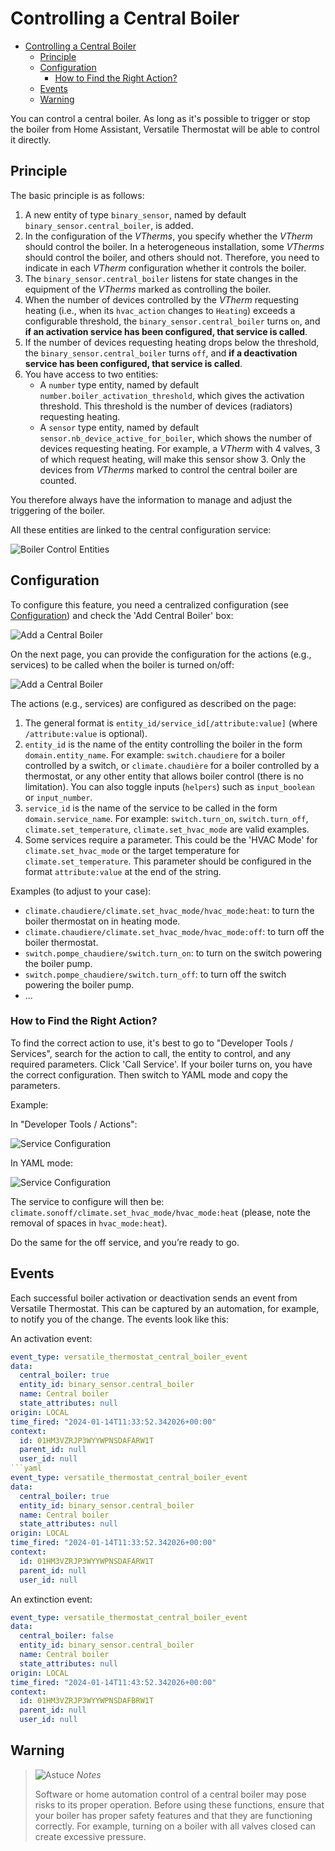 # Controlling a Central Boiler

- [Controlling a Central Boiler](#controlling-a-central-boiler)
  - [Principle](#principle)
  - [Configuration](#configuration)
    - [How to Find the Right Action?](#how-to-find-the-right-action)
  - [Events](#events)
  - [Warning](#warning)

You can control a central boiler. As long as it's possible to trigger or stop the boiler from Home Assistant, Versatile Thermostat will be able to control it directly.

## Principle
The basic principle is as follows:
1. A new entity of type `binary_sensor`, named by default `binary_sensor.central_boiler`, is added.
2. In the configuration of the _VTherms_, you specify whether the _VTherm_ should control the boiler. In a heterogeneous installation, some _VTherms_ should control the boiler, and others should not. Therefore, you need to indicate in each _VTherm_ configuration whether it controls the boiler.
3. The `binary_sensor.central_boiler` listens for state changes in the equipment of the _VTherms_ marked as controlling the boiler.
4. When the number of devices controlled by the _VTherm_ requesting heating (i.e., when its `hvac_action` changes to `Heating`) exceeds a configurable threshold, the `binary_sensor.central_boiler` turns `on`, and **if an activation service has been configured, that service is called**.
5. If the number of devices requesting heating drops below the threshold, the `binary_sensor.central_boiler` turns `off`, and **if a deactivation service has been configured, that service is called**.
6. You have access to two entities:
   - A `number` type entity, named by default `number.boiler_activation_threshold`, which gives the activation threshold. This threshold is the number of devices (radiators) requesting heating.
   - A `sensor` type entity, named by default `sensor.nb_device_active_for_boiler`, which shows the number of devices requesting heating. For example, a _VTherm_ with 4 valves, 3 of which request heating, will make this sensor show 3. Only the devices from _VTherms_ marked to control the central boiler are counted.

You therefore always have the information to manage and adjust the triggering of the boiler.

All these entities are linked to the central configuration service:

![Boiler Control Entities](images/entitites-central-boiler.png)

## Configuration
To configure this feature, you need a centralized configuration (see [Configuration](#configuration)) and check the 'Add Central Boiler' box:

![Add a Central Boiler](images/config-central-boiler-1.png)

On the next page, you can provide the configuration for the actions (e.g., services) to be called when the boiler is turned on/off:

![Add a Central Boiler](images/config-central-boiler-2.png)

The actions (e.g., services) are configured as described on the page:
1. The general format is `entity_id/service_id[/attribute:value]` (where `/attribute:value` is optional).
2. `entity_id` is the name of the entity controlling the boiler in the form `domain.entity_name`. For example: `switch.chaudiere` for a boiler controlled by a switch, or `climate.chaudière` for a boiler controlled by a thermostat, or any other entity that allows boiler control (there is no limitation). You can also toggle inputs (`helpers`) such as `input_boolean` or `input_number`.
3. `service_id` is the name of the service to be called in the form `domain.service_name`. For example: `switch.turn_on`, `switch.turn_off`, `climate.set_temperature`, `climate.set_hvac_mode` are valid examples.
4. Some services require a parameter. This could be the 'HVAC Mode' for `climate.set_hvac_mode` or the target temperature for `climate.set_temperature`. This parameter should be configured in the format `attribute:value` at the end of the string.

Examples (to adjust to your case):
- `climate.chaudiere/climate.set_hvac_mode/hvac_mode:heat`: to turn the boiler thermostat on in heating mode.
- `climate.chaudiere/climate.set_hvac_mode/hvac_mode:off`: to turn off the boiler thermostat.
- `switch.pompe_chaudiere/switch.turn_on`: to turn on the switch powering the boiler pump.
- `switch.pompe_chaudiere/switch.turn_off`: to turn off the switch powering the boiler pump.
- ...

### How to Find the Right Action?
To find the correct action to use, it's best to go to "Developer Tools / Services", search for the action to call, the entity to control, and any required parameters.
Click 'Call Service'. If your boiler turns on, you have the correct configuration. Then switch to YAML mode and copy the parameters.

Example:

In "Developer Tools / Actions":

![Service Configuration](images/dev-tools-turnon-boiler-1.png)

In YAML mode:

![Service Configuration](images/dev-tools-turnon-boiler-2.png)

The service to configure will then be: `climate.sonoff/climate.set_hvac_mode/hvac_mode:heat` (please, note the removal of spaces in `hvac_mode:heat`).

Do the same for the off service, and you’re ready to go.

## Events

Each successful boiler activation or deactivation sends an event from Versatile Thermostat. This can be captured by an automation, for example, to notify you of the change.
The events look like this:

An activation event:
```yaml
event_type: versatile_thermostat_central_boiler_event
data:
  central_boiler: true
  entity_id: binary_sensor.central_boiler
  name: Central boiler
  state_attributes: null
origin: LOCAL
time_fired: "2024-01-14T11:33:52.342026+00:00"
context:
  id: 01HM3VZRJP3WYYWPNSDAFARW1T
  parent_id: null
  user_id: null
```yaml
event_type: versatile_thermostat_central_boiler_event
data:
  central_boiler: true
  entity_id: binary_sensor.central_boiler
  name: Central boiler
  state_attributes: null
origin: LOCAL
time_fired: "2024-01-14T11:33:52.342026+00:00"
context:
  id: 01HM3VZRJP3WYYWPNSDAFARW1T
  parent_id: null
  user_id: null
```

An extinction event:
```yaml
event_type: versatile_thermostat_central_boiler_event
data:
  central_boiler: false
  entity_id: binary_sensor.central_boiler
  name: Central boiler
  state_attributes: null
origin: LOCAL
time_fired: "2024-01-14T11:43:52.342026+00:00"
context:
  id: 01HM3VZRJP3WYYWPNSDAFBRW1T
  parent_id: null
  user_id: null
```

## Warning

> ![Astuce](images/tips.png) _*Notes*_
>
> Software or home automation control of a central boiler may pose risks to its proper operation. Before using these functions, ensure that your boiler has proper safety features and that they are functioning correctly. For example, turning on a boiler with all valves closed can create excessive pressure.
